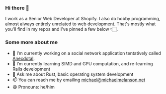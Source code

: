 ### Hi there 👋

I work as a Senior Web Developer at Shopify. I also do hobby programming, almost always entirely unrelated to web development. That's mostly what you'll find in my repos and I've pinned a few below 👇🏻.

### Some more about me

- 🔭 I’m currently working on a social network application tentatively called [Anecdotal](https://www.anecdotal.app/).
- 🌱 I’m currently learning SIMD and GPU computation, and re-learning Rails development
- 💬 Ask me about Rust, basic operating system development
- 📫 You can reach me by emailing michael@michaelmelanson.net
- 😄 Pronouns: he/him
<!--
- 👯 I’m looking to collaborate on ...
- 🤔 I’m looking for help with ...
- ⚡ Fun fact: ...
-->
